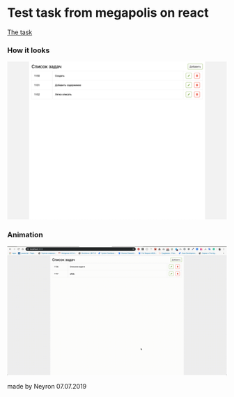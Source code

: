 # Test task from megapolis on react
[The task](https://test.megapolis-it.ru/)

### How it looks
![](https://github.com/neyron163/megapolis-test-task/blob/master/image.png)

### Animation
![](https://github.com/neyron163/megapolis-test-task/blob/master/animation.gif)

made by Neyron 07.07.2019

